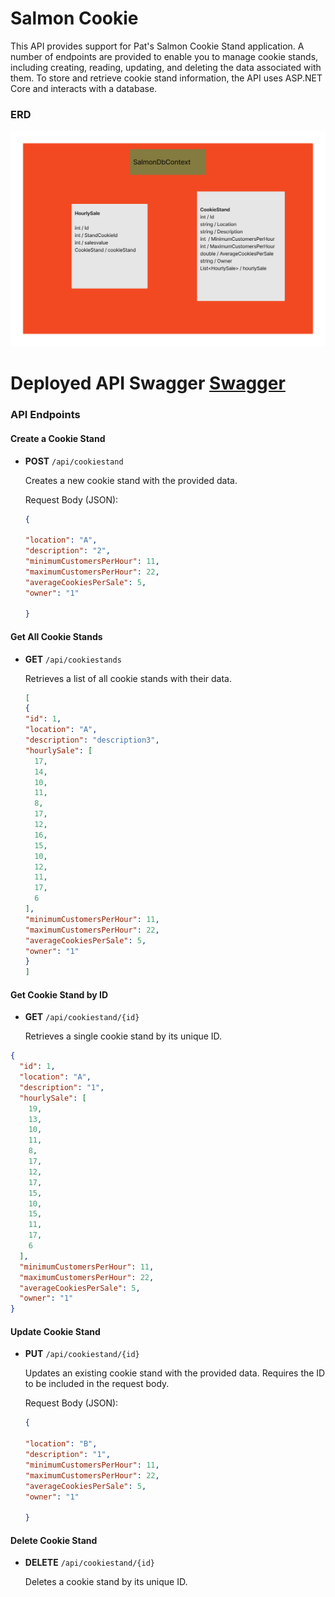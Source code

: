 


# Salmon Cookie 

This API provides support for Pat's Salmon Cookie Stand application. A number of endpoints are provided to enable you to manage cookie stands, including creating, reading, updating, and deleting the data associated with them. To store and retrieve cookie stand information, the API uses ASP.NET Core and interacts with a database.



### ERD

![er](./cookie-stand-api/Image/salomn.jpg)

# Deployed API Swagger  [Swagger](https://cookiestandapi20231005154615.azurewebsites.net/docs/index.html)
### API Endpoints

#### Create a Cookie Stand

- **POST** `/api/cookiestand`

  Creates a new cookie stand with the provided data.

  Request Body (JSON):
  ```json
  {
    
  "location": "A",
  "description": "2",
  "minimumCustomersPerHour": 11,
  "maximumCustomersPerHour": 22,
  "averageCookiesPerSale": 5,
  "owner": "1"

  }
  ```

#### Get All Cookie Stands

- **GET** `/api/cookiestands`

  Retrieves a list of all cookie stands with their data.

    ```json
    [
    {
    "id": 1,
    "location": "A",
    "description": "description3",
    "hourlySale": [
      17,
      14,
      10,
      11,
      8,
      17,
      12,
      16,
      15,
      10,
      12,
      11,
      17,
      6
    ],
    "minimumCustomersPerHour": 11,
    "maximumCustomersPerHour": 22,
    "averageCookiesPerSale": 5,
    "owner": "1"
  }
  ]

  ```


#### Get Cookie Stand by ID

- **GET** `/api/cookiestand/{id}`

  Retrieves a single cookie stand by its unique ID.

```json
{
  "id": 1,
  "location": "A",
  "description": "1",
  "hourlySale": [
    19,
    13,
    10,
    11,
    8,
    17,
    12,
    17,
    15,
    10,
    15,
    11,
    17,
    6
  ],
  "minimumCustomersPerHour": 11,
  "maximumCustomersPerHour": 22,
  "averageCookiesPerSale": 5,
  "owner": "1"
}
```
  

#### Update Cookie Stand

- **PUT** `/api/cookiestand/{id}`

  Updates an existing cookie stand with the provided data. Requires the ID to be included in the request body.

    Request Body (JSON):
  ```json
  {
    
  "location": "B",
  "description": "1",
  "minimumCustomersPerHour": 11,
  "maximumCustomersPerHour": 22,
  "averageCookiesPerSale": 5,
  "owner": "1"

  }
  ```
  


#### Delete Cookie Stand

- **DELETE** `/api/cookiestand/{id}`

  Deletes a cookie stand by its unique ID.

